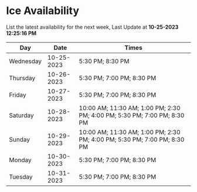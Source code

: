# Ice Availability

List the latest availability for the next week, Last Update at **10-25-2023 12:25:16 PM**

| Day         | Date        | Times       |
| ----------- | ----------- | ----------- |
|Wednesday|10-25-2023|5:30 PM; 8:30 PM|
|Thursday|10-26-2023|5:30 PM; 7:00 PM; 8:30 PM|
|Friday|10-27-2023|5:30 PM; 7:00 PM; 8:30 PM|
|Saturday|10-28-2023|10:00 AM; 11:30 AM; 1:00 PM; 2:30 PM; 4:00 PM; 5:30 PM; 7:00 PM; 8:30 PM|
|Sunday|10-29-2023|10:00 AM; 11:30 AM; 1:00 PM; 2:30 PM; 4:00 PM; 5:30 PM; 7:00 PM; 8:30 PM|
|Monday|10-30-2023|5:30 PM; 7:00 PM; 8:30 PM|
|Tuesday|10-31-2023|5:30 PM; 7:00 PM; 8:30 PM|
